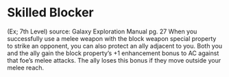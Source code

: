 # Skilled Blocker 
(Ex; 7th Level)
source: Galaxy Exploration Manual pg. 27
When you successfully use a melee weapon with the block weapon special property to strike an opponent, you can also protect an ally adjacent to you. Both you and the ally gain the block property’s +1 enhancement bonus to AC against that foe’s melee attacks. The ally loses this bonus if they move outside your melee reach.


